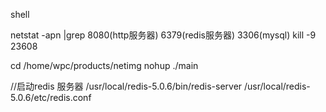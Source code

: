 
shell

netstat -apn |grep 8080(http服务器) 6379(redis服务器) 3306(mysql)
kill -9 23608

cd /home/wpc/products/netimg
nohup ./main



//启动redis 服务器
/usr/local/redis-5.0.6/bin/redis-server /usr/local/redis-5.0.6/etc/redis.conf
